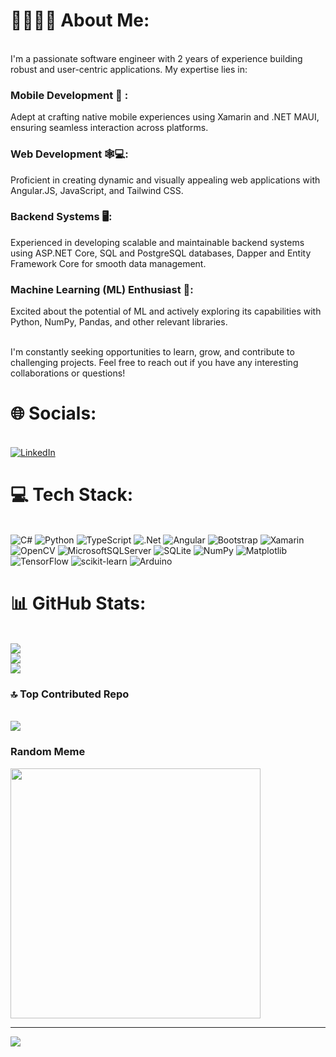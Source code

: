# 💫👨🏽‍💻 About Me:
<br>I'm a passionate software engineer with 2 years of experience building robust and user-centric applications. My expertise lies in:<br>

### Mobile Development 📲 : 
Adept at crafting native mobile experiences using Xamarin and .NET MAUI, ensuring seamless interaction across platforms.

### Web Development 🕸️💻: 
Proficient in creating dynamic and visually appealing web applications with Angular.JS, JavaScript, and Tailwind CSS.

### Backend Systems 🖥️: 
Experienced in developing scalable and maintainable backend systems using ASP.NET Core, SQL and PostgreSQL databases, Dapper and Entity Framework Core for smooth data management.

### Machine Learning (ML) Enthusiast 🤖: 
Excited about the potential of ML and actively exploring its capabilities with Python, NumPy, Pandas, and other relevant libraries.

<br>I'm constantly seeking opportunities to learn, grow, and contribute to challenging projects. Feel free to reach out if you have any interesting collaborations or questions!<br>

# 🌐 Socials:
<br/>[![LinkedIn](https://img.shields.io/badge/LinkedIn-%230077B5.svg?logo=linkedin&logoColor=white)](https://linkedin.com/in/bongani-elijah-detilisi) <br/>

# 💻 Tech Stack:
<br/>![C#](https://img.shields.io/badge/c%23-%23239120.svg?style=for-the-badge&logo=csharp&logoColor=white) 
![Python](https://img.shields.io/badge/python-3670A0?style=for-the-badge&logo=python&logoColor=ffdd54) 
![TypeScript](https://img.shields.io/badge/typescript-%23007ACC.svg?style=for-the-badge&logo=typescript&logoColor=white) 
![.Net](https://img.shields.io/badge/.NET-5C2D91?style=for-the-badge&logo=.net&logoColor=white) 
![Angular](https://img.shields.io/badge/angular-%23DD0031.svg?style=for-the-badge&logo=angular&logoColor=white) 
![Bootstrap](https://img.shields.io/badge/bootstrap-%238511FA.svg?style=for-the-badge&logo=bootstrap&logoColor=white) 
![Xamarin](https://img.shields.io/badge/Xamarin-3199DC?style=for-the-badge&logo=xamarin&logoColor=white) 
![OpenCV](https://img.shields.io/badge/opencv-%23white.svg?style=for-the-badge&logo=opencv&logoColor=white) 
![MicrosoftSQLServer](https://img.shields.io/badge/Microsoft%20SQL%20Server-CC2927?style=for-the-badge&logo=microsoft%20sql%20server&logoColor=white) 
![SQLite](https://img.shields.io/badge/sqlite-%2307405e.svg?style=for-the-badge&logo=sqlite&logoColor=white) 
![NumPy](https://img.shields.io/badge/numpy-%23013243.svg?style=for-the-badge&logo=numpy&logoColor=white) 
![Matplotlib](https://img.shields.io/badge/Matplotlib-%23ffffff.svg?style=for-the-badge&logo=Matplotlib&logoColor=black) 
![TensorFlow](https://img.shields.io/badge/TensorFlow-%23FF6F00.svg?style=for-the-badge&logo=TensorFlow&logoColor=white) 
![scikit-learn](https://img.shields.io/badge/scikit--learn-%23F7931E.svg?style=for-the-badge&logo=scikit-learn&logoColor=white) 
![Arduino](https://img.shields.io/badge/-Arduino-00979D?style=for-the-badge&logo=Arduino&logoColor=white)<br/>

# 📊 GitHub Stats:
<br/>![](https://github-readme-stats.vercel.app/api?username=Detilisi&theme=dark&hide_border=false&include_all_commits=false&count_private=false)<br/>
![](https://github-readme-streak-stats.herokuapp.com/?user=Detilisi&theme=dark&hide_border=false)<br/>
![](https://github-readme-stats.vercel.app/api/top-langs/?username=Detilisi&theme=dark&hide_border=false&include_all_commits=false&count_private=false&layout=compact)<br/>

### 🔝 Top Contributed Repo
<br/>![](https://github-contributor-stats.vercel.app/api?username=Detilisi&limit=5&theme=dark&combine_all_yearly_contributions=true)<br/>

### Random Meme 
<img src='https://randommeme-five.vercel.app/' style="height: 400px;"/>

---
[![](https://visitcount.itsvg.in/api?id=Detilisi&icon=0&color=0)](https://visitcount.itsvg.in)

<!-- Proudly created with GPRM ( https://gprm.itsvg.in ) -->
